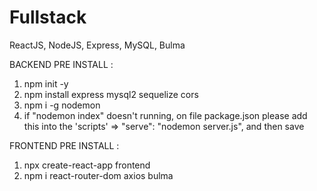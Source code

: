 # Fullstack
 ReactJS, NodeJS, Express, MySQL, Bulma

BACKEND PRE INSTALL :

1. npm init -y
2. npm install express mysql2 sequelize cors
3. npm i -g nodemon
4. if "nodemon index" doesn't running, on file package.json please add this into the 'scripts' => "serve": "nodemon server.js", and then save

FRONTEND PRE INSTALL :

1. npx create-react-app frontend
2. npm i react-router-dom axios bulma
